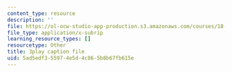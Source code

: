 ```yaml
---
content_type: resource
description: ''
file: https://ol-ocw-studio-app-production.s3.amazonaws.com/courses/18-03sc-differential-equations-fall-2011/5ad5edf355974e5d4c865b8b67fb615e_te6Mplq3DCU.srt
file_type: application/x-subrip
learning_resource_types: []
resourcetype: Other
title: 3play caption file
uid: 5ad5edf3-5597-4e5d-4c86-5b8b67fb615e
---
```

